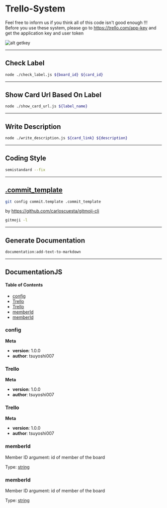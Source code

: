 # Trello-System

Feel free to inform us if you think all of this code isn't good enough !!!
Before you use these system, please go to <https://trello.com/app-key> and get the application key and user token

![alt getkey](https://camo.githubusercontent.com/2cb1ee4b31f987402a4372706be5ee9e0fcdcee9/68747470733a2f2f692e696d6775722e636f6d2f4d353972314a752e706e67)

* * *

## Check Label

```bash
node ./check_label.js ${board_id} ${card_id}
```

* * *

## Show Card Url Based On Label

```bash
node ./show_card_url.js ${label_name}
```

* * *

## Write Description

```bash
node ./write_description.js ${card_link} ${description}
```

* * *

## Coding Style

```bash
semistandard --fix
```

* * *

## [.commit_template](.commit_template)

```bash
git config commit.template .commit_template
```

by <https://github.com/carloscuesta/gitmoji-cli>

```bash
gitmoji -l
```

* * *

## Generate Documentation

```bash
documentation:add-text-to-markdown
```

* * *

## DocumentationJS

<!-- Generated by documentation.js. Update this documentation by updating the source code. -->

#### Table of Contents

- [config][1]
- [Trello][2]
- [Trello][3]
- [memberId][4]
- [memberId][5]

### config

**Meta**

- **version**: 1.0.0
- **author**: tsuyoshi007

### Trello

**Meta**

- **version**: 1.0.0
- **author**: tsuyoshi007

### Trello

**Meta**

- **version**: 1.0.0
- **author**: tsuyoshi007

### memberId

Member ID
argument: id of member of the board

Type: [string][6]

### memberId

Member ID
argument: id of member of the board

Type: [string][6]

[1]: #config

[2]: #trello

[3]: #trello-1

[4]: #memberid

[5]: #memberid-1

[6]: https://developer.mozilla.org/docs/Web/JavaScript/Reference/Global_Objects/String
